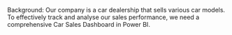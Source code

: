 Background: 
            Our company is a car dealership that sells various car models. To effectively track and analyse our sales performance, we need a comprehensive Car Sales Dashboard in Power BI. 
